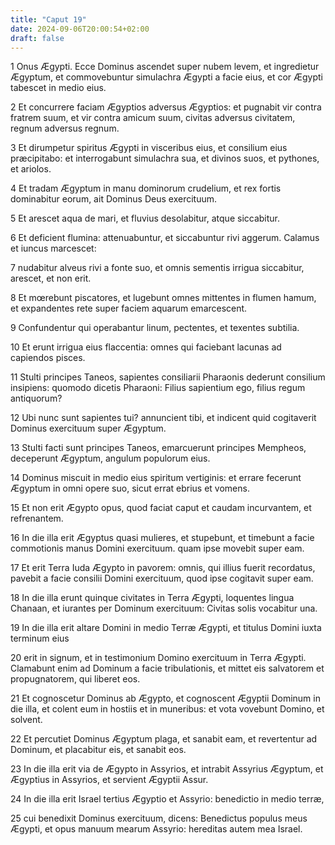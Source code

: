 ```yaml
---
title: "Caput 19"
date: 2024-09-06T20:00:54+02:00
draft: false
---
```



1 Onus Ægypti. Ecce Dominus ascendet super nubem levem, et ingredietur Ægyptum, et commovebuntur simulachra Ægypti a facie eius, et cor Ægypti tabescet in medio eius.

2 Et concurrere faciam Ægyptios adversus Ægyptios: et pugnabit vir contra fratrem suum, et vir contra amicum suum, civitas adversus civitatem, regnum adversus regnum.

3 Et dirumpetur spiritus Ægypti in visceribus eius, et consilium eius præcipitabo: et interrogabunt simulachra sua, et divinos suos, et pythones, et ariolos.

4 Et tradam Ægyptum in manu dominorum crudelium, et rex fortis dominabitur eorum, ait Dominus Deus exercituum.

5 Et arescet aqua de mari, et fluvius desolabitur, atque siccabitur.

6 Et deficient flumina: attenuabuntur, et siccabuntur rivi aggerum. Calamus et iuncus marcescet:

7 nudabitur alveus rivi a fonte suo, et omnis sementis irrigua siccabitur, arescet, et non erit.

8 Et mœrebunt piscatores, et lugebunt omnes mittentes in flumen hamum, et expandentes rete super faciem aquarum emarcescent.

9 Confundentur qui operabantur linum, pectentes, et texentes subtilia.

10 Et erunt irrigua eius flaccentia: omnes qui faciebant lacunas ad capiendos pisces.

11 Stulti principes Taneos, sapientes consiliarii Pharaonis dederunt consilium insipiens: quomodo dicetis Pharaoni: Filius sapientium ego, filius regum antiquorum?

12 Ubi nunc sunt sapientes tui? annuncient tibi, et indicent quid cogitaverit Dominus exercituum super Ægyptum.

13 Stulti facti sunt principes Taneos, emarcuerunt principes Mempheos, deceperunt Ægyptum, angulum populorum eius.

14 Dominus miscuit in medio eius spiritum vertiginis: et errare fecerunt Ægyptum in omni opere suo, sicut errat ebrius et vomens.

15 Et non erit Ægypto opus, quod faciat caput et caudam incurvantem, et refrenantem.

16 In die illa erit Ægyptus quasi mulieres, et stupebunt, et timebunt a facie commotionis manus Domini exercituum. quam ipse movebit super eam.

17 Et erit Terra Iuda Ægypto in pavorem: omnis, qui illius fuerit recordatus, pavebit a facie consilii Domini exercituum, quod ipse cogitavit super eam.

18 In die illa erunt quinque civitates in Terra Ægypti, loquentes lingua Chanaan, et iurantes per Dominum exercituum: Civitas solis vocabitur una.

19 In die illa erit altare Domini in medio Terræ Ægypti, et titulus Domini iuxta terminum eius

20 erit in signum, et in testimonium Domino exercituum in Terra Ægypti. Clamabunt enim ad Dominum a facie tribulationis, et mittet eis salvatorem et propugnatorem, qui liberet eos.

21 Et cognoscetur Dominus ab Ægypto, et cognoscent Ægyptii Dominum in die illa, et colent eum in hostiis et in muneribus: et vota vovebunt Domino, et solvent.

22 Et percutiet Dominus Ægyptum plaga, et sanabit eam, et revertentur ad Dominum, et placabitur eis, et sanabit eos.

23 In die illa erit via de Ægypto in Assyrios, et intrabit Assyrius Ægyptum, et Ægyptius in Assyrios, et servient Ægyptii Assur.

24 In die illa erit Israel tertius Ægyptio et Assyrio: benedictio in medio terræ,

25 cui benedixit Dominus exercituum, dicens: Benedictus populus meus Ægypti, et opus manuum mearum Assyrio: hereditas autem mea Israel.

